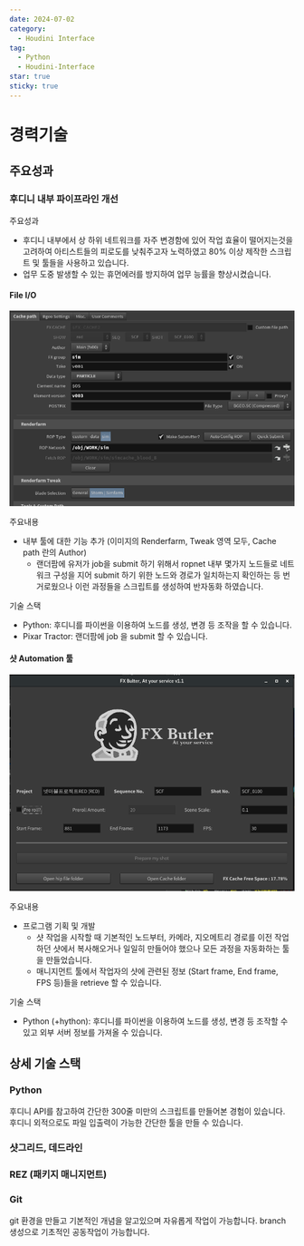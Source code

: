 ```yaml
---
date: 2024-07-02
category:
  - Houdini Interface
tag:
  - Python
  - Houdini-Interface
star: true
sticky: true
---
```


# 경력기술

## 주요성과

### 후디니 내부 파이프라인 개선


주요성과
- 후디니 내부에서 상 하위 네트워크를 자주 변경함에 있어 작업 효율이 떨어지는것을 고려하여 아티스트들의 피로도를 낮춰주고자 노력하였고 80% 이상 제작한 스크립트 및 툴들을 사용하고 있습니다.
- 업무 도중 발생할 수 있는 휴먼에러를 방지하여 업무 능률을 향상시켰습니다. 

#### File I/O 

![An image](../../assets/images/FileIO.png)

주요내용
- 내부 툴에 대한 기능 추가 (이미지의 Renderfarm, Tweak 영역 모두, Cache path 란의 Author)
  - 랜더팜에 유저가 job을 submit 하기 위해서 ropnet 내부 몇가지 노드들로 네트워크 구성을 지어 submit 하기 위한 노드와 경로가 일치하는지 확인하는 등 번거로웠으나 
이런 과정들을 스크립트를 생성하여 반자동화 하였습니다.

기술 스택
- Python: 후디니를 파이썬을 이용하여 노드를 생성, 변경 등 조작을 할 수 있습니다.
- Pixar Tractor: 랜더팜에 job 을 submit 할 수 있습니다.

#### 샷 Automation 툴

![An image](../../assets/images/Butler.png)

주요내용 
- 프로그램 기획 및 개발
  - 샷 작업을 시작할 때 기본적인 노드부터, 카메라, 지오메트리 경로를 이전 작업하던 샷에서 복사해오거나 일일히 만들어야 했으나 모든 과정을 자동화하는 툴을 만들었습니다.
  - 매니지먼트 툴에서 작업자의 샷에 관련된 정보 (Start frame, End frame, FPS 등)들을 retrieve 할 수 있습니다. 

기술 스택
- Python (+hython): 후디니를 파이썬을 이용하여 노드를 생성, 변경 등 조작할 수 있고 외부 서버 정보를 가져올 수 있습니다.


## 상세 기술 스택

### Python
후디니 API를 참고하여 간단한 300줄 미만의 스크립트를 만들어본 경험이 있습니다. 후디니 외적으로도 파일 입출력이 가능한 간단한 툴을 만들 수 있습니다. 

### 샷그리드, 데드라인

### REZ (패키지 매니지먼트)

### Git
git 환경을 만들고 기본적인 개념을 알고있으며 자유롭게 작업이 가능합니다. branch 생성으로 기초적인 공동작업이 가능합니다.


